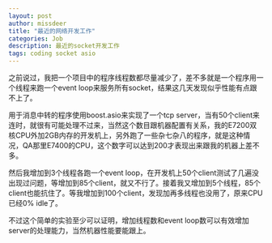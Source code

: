 ```yaml
---
layout: post
author: missdeer
title: "最近的网络开发工作"
categories: Job
description: 最近的socket开发工作
tags: coding socket asio
---
```

之前说过，我把一个项目中的程序线程数都尽量减少了，差不多就是一个程序用一个线程来跑一个event loop来服务所有socket，结果这几天发现似乎性能有点跟不上了。

用于消息中转的程序使用boost.asio来实现了一个tcp server，当有50个client来连时，就很有可能处理不过来，当然这个数目跟机器配置有关系，我的E7200双核CPU外加2GB内存的开发机上，另外跑了一些杂七杂八的程序，就是这种情况，QA那里E7400的CPU，这个数字可以达到200才表现出来跟我的机器上差不多。

然后我增加到3个线程各跑一个event loop，在开发机上50个client测试了几遍没出现过问题，等增加到85个client，就又不行了。接着我又增加到5个线程，85个client也能抗住了。等我增加到100个client，发现加再多线程也没用了，原来CPU已经0% idle了。

不过这个简单的实验至少可以证明，增加线程数和event loop数可以有效增加server的处理能力，当然机器性能要能跟上。

